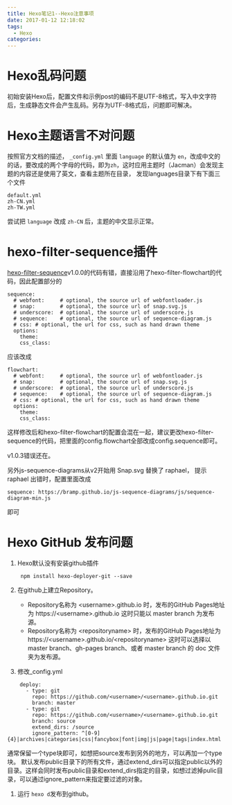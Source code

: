 ```yaml
---
title: Hexo笔记1--Hexo注意事项
date: 2017-01-12 12:18:02
tags:
  - Hexo
categories:
---
```

# Hexo乱码问题
初始安装Hexo后，配置文件和示例post的编码不是UTF-8格式，写入中文字符后，生成静态文件会产生乱码。另存为UTF-8格式后，问题即可解决。

<!--more-->
# Hexo主题语言不对问题
按照官方文档的描述， <code>_config.yml</code> 里面 <code>language</code> 的默认值为 <code>en</code>，改成中文的的话，要改成的两个字母的代码，即为<code>zh</code>，这时应用主题时（Jacman）会发现主题的内容还是使用了英文，查看主题所在目录， 发现languages目录下有下面三个文件

    default.yml
    zh-CN.yml
    zh-TW.yml

尝试把 <code>language</code> 改成 <code>zh-CN</code> 后，主题的中文显示正常。

# hexo-filter-sequence插件
[hexo-filter-sequence](https://github.com/bubkoo/hexo-filter-sequence)v1.0.0的代码有错，直接沿用了hexo-filter-flowchart的代码，因此配置部分的

    sequence:
      # webfont:     # optional, the source url of webfontloader.js
      # snap:        # optional, the source url of snap.svg.js
      # underscore:  # optional, the source url of underscore.js
      # sequence:    # optional, the source url of sequence-diagram.js
      # css: # optional, the url for css, such as hand drawn theme
      options:
        theme:
        css_class:

应该改成

    flowchart:
      # webfont:     # optional, the source url of webfontloader.js
      # snap:        # optional, the source url of snap.svg.js
      # underscore:  # optional, the source url of underscore.js
      # sequence:    # optional, the source url of sequence-diagram.js
      # css: # optional, the url for css, such as hand drawn theme
      options:
        theme:
        css_class:

这样修改后和hexo-filter-flowchart的配置会混在一起，建议更改hexo-filter-sequence的代码，把里面的config.flowchart全部改成config.sequence即可。

v1.0.3错误还在。

另外js-sequence-diagrams从v2开始用 Snap.svg 替换了 raphael， 提示 raphael 出错时，配置里面改成

    sequence: https://bramp.github.io/js-sequence-diagrams/js/sequence-diagram-min.js

即可


# Hexo GitHub 发布问题
1. Hexo默认没有安装github插件

        npm install hexo-deployer-git --save

1. 在github上建立Repository。
    * Repository名称为 &lt;username&gt;.github.io 时，发布的GitHub Pages地址为 https://&lt;username&gt;.github.io
    这时只能以 master branch 为发布源。
    * Repository名称为 &lt;repositoryname&gt; 时，发布的GitHub Pages地址为 https://&lt;username&gt;.github.io/&lt;repositoryname>
    这时可以选择以 master branch、gh-pages branch、或者 master branch 的 doc 文件夹为发布源。

1. 修改_config.yml
```
    deploy:
      - type: git
        repo: https://github.com/<username>/<username>.github.io.git
        branch: master
      - type: git
        repo: https://github.com/<username>/<username>.github.io.git
        branch: source
        extend_dirs: /source
        ignore_pattern: ^[0-9]{4}|archives|categories|css|fancybox|font|img|js|page|tags|index.html
```
  通常保留一个type块即可，如想把source发布到另外的地方，可以再加一个type块。
  默认发布public目录下的所有文件，通过extend_dirs可以指定public以外的目录。这样会同时发布public目录和extend_dirs指定的目录，如想过滤掉pulic目录，可以通过ignore_pattern来指定要过滤的对象。

1. 运行 <code>hexo d</code>发布到github。
